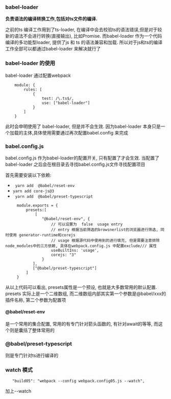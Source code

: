 ### babel-loader 

**负责语法的编译转换工作,包括对ts文件的编译.**

之前的ts 编译工作用到了ts-loader, 在编译中会去校验ts的语法错误,但是对于较新的语法不会进行转换(直接输出), 比如Promise.  而babel-loader
作为一个代码编译的多功能型loader, 提供了js 和 ts 的语法兼容和加载.  所以对于js和ts的编译工作全部可以都通过babel-loader 来解决就行了

### babel-loader 的使用

babel-loader 通过配置webpack 

```
    module: {
        rules: [
            {
                test: /\.ts$/,
                use: ["babel-loader"]
            }
        ]
    }
```

此时会申明使用了 babel-loader, 但是并不会生效. 因为babel-loader 本身只是一个加载的主体,具体使用需要通过再次配置babel.config 来完成


### babel.config.js 

babel.config.js 作为babel-loader的配置开关, 只有配置了才会生效.  当配置了babel-loader 之后会在根目录去寻找babel.config.js文件寻找配置项目

首先需要安装以下依赖:
- ``` yarn add  @babel/reset-env```
- ``` yarn add core-js@3 ```
- ``` yarn add  @babel/preset-typescript```

```
     module.exports = {
         presets:[
             [
                "@babel/reset-env", {
                    // 可以设置为  false  usage entry
                    // entry 根据当前筛选的browsnerlist的浏览器进行筛选, 同时使用 generator-runtime和corejs  
                    // usage 根据源代码中使用到的进行填充, 但是需要注意排除node_modules中的三方依赖, 具体在webpack.config.js 中配置exclude/// 属性
                    useBuiltIns: 'usage',
                    corejs: "3"
                }
            ],
            ["@babel/preset-typescript"]
         ] 
     }
```

从以上代码可以看出, presets属性是一个预设, 也就是大多数常用的默认配置.  presets 实际上是一个二维数组, 而二维数组内部其实第一个参数是@babel/xxx的插件名称, 第二个参数为配置项


#### @babel/reset-env

是一个常用的集合配置, 常用的有专门针对箭头函数的, 有针对await的等等, 而这个则是囊括了整体常用的

### @babel/preset-typescript

则是专门针对ts进行编译的

### watch 模式

```
   "build05": "webpack --config webpack.config05.js --watch",
```

加上--watch